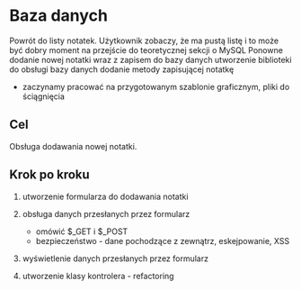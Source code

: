# Baza danych

Powrót do listy notatek.
Użytkownik zobaczy, że ma pustą listę i to może być dobry moment na przejście do teoretycznej sekcji o MySQL
 Ponowne dodanie nowej notatki wraz z zapisem do bazy danych
utworzenie biblioteki do obsługi bazy danych
dodanie metody zapisującej notatkę


* zaczynamy pracować na przygotowanym szablonie graficznym, pliki do ściągnięcia

## Cel

Obsługa dodawania nowej notatki.

## Krok po kroku

1. utworzenie formularza do dodawania notatki

2. obsługa danych przesłanych przez formularz
   * omówić $_GET i $_POST
   * bezpieczeństwo - dane pochodzące z zewnątrz, eskejpowanie, XSS

3. wyświetlenie danych przesłanych przez formularz

4. utworzenie klasy kontrolera - refactoring
